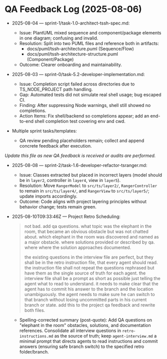 # QA Feedback Log (2025-08-06)

- 2025-08-04 — sprint-1/task-1.0-architect-tssh-spec.md:
  - Issue: PlantUML mixed sequence and component/package elements in one diagram; confusing and invalid.
  - Resolution: Split into two PUML files and reference both in artifacts:
    - docs/puml/tssh-architecture.puml (Sequence/Flow)
    - docs/puml/tssh-architecture-structure.puml (Component/Package)
  - Outcome: Clearer onboarding and maintainability.

- 2025-08-03 — sprint-0/task-5.2-developer-implementation.md:
  - Issue: Completion script failed across directories due to TS_NODE_PROJECT path handling.
  - Gap: Automated tests did not simulate real shell usage; bug escaped CI.
  - Finding: After suppressing Node warnings, shell still showed no completions.
  - Action Items: Fix shell/backend so completions appear; add an end-to-end shell completion test covering env and cwd.

- Multiple sprint tasks/templates:
  - QA review pending placeholders remain; collect and append concrete feedback after execution.

*Update this file as new QA feedback is received or audits are performed.*

- 2025-08-08 — sprint-2/task-1.6-developer-refactor-tsranger.md:
  - Issue: Classes extracted but placed in incorrect layers (model should be in `layer2`, controller in `layer4`, view in `layer5`).
  - Resolution: Move `RangerModel` to `src/ts/layer2/`, `RangerController` to remain in `src/ts/layer4/`, and `RangerView` to `src/ts/layer5/`; update imports accordingly.
  - Outcome: Code aligns with project layering principles without behavior change; tests remain green.

- 2025-08-10T09:33:46Z — Project Retro Scheduling:
  > not bad. add  qa questions. what topic was the elephant in the room, that became an obvious obstacle but was not chatted about. which elephant in the room was discovered and named as a major obstacle. where solutions provided or described by qa. where where the solution approaches documented.
  > 
  > the existing questions in the interview file are perfect, but they shall be in the retro instruction file, that every agent should read. the instruction file shall not repeat the questions rephrased but have them as the single source of truth for each agent. the interview file shall be a prompt as short as possible just telling the agent what to read to understand. it needs to make clear that the agent has to commit his answer to the branch and the location unambiguously. the agent needs to make sure he can switch to that branch without losing uncommitted parts in his current branch or state. add this to the project qa feedback and rewrite both files.
  - Spelling-corrected summary (post-quote): Add QA questions on "elephant in the room" obstacles, solutions, and documentation references. Consolidate all interview questions in `retro-instructions.md` as the source of truth; keep `agent-interview.md` a minimal prompt that directs agents to read instructions and commit answers (ensuring safe branch switch) to the specified retro folder/branch.
